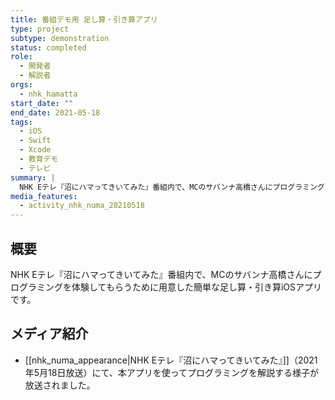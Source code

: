 ```yaml
---
title: 番組デモ用 足し算・引き算アプリ
type: project
subtype: demonstration
status: completed
role:
  - 開発者
  - 解説者
orgs:
  - nhk_hamatta
start_date: ""
end_date: 2021-05-18
tags:
  - iOS
  - Swift
  - Xcode
  - 教育デモ
  - テレビ
summary: |
  NHK Eテレ『沼にハマってきいてみた』番組内で、MCのサバンナ高橋さんにプログラミングを体験してもらうために用意した簡単な足し算・引き算iOSアプリ。
media_features:
  - activity_nhk_numa_20210518
---
```

## 概要
NHK Eテレ『沼にハマってきいてみた』番組内で、MCのサバンナ高橋さんにプログラミングを体験してもらうために用意した簡単な足し算・引き算iOSアプリです。

## メディア紹介
- [[nhk_numa_appearance|NHK Eテレ『沼にハマってきいてみた』]]（2021年5月18日放送）にて、本アプリを使ってプログラミングを解説する様子が放送されました。